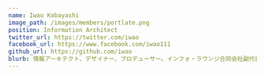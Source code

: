 ```yaml
---
name: Iwao Kobayashi
image_path: /images/members/portlate.png
position: Information Architect
twitter_url: https://twitter.com/iwao
facebook_url: https://www.facebook.com/iwao111
github_url: https://github.com/iwao
blurb: 情報アーキテクト、デザイナー、プロデューサー。インフォ・ラウンジ合同会社副代表、特定非営利活動法人リンクト・オープン・データ・イニシアティブ副理事長 Code for YOKOKOHAMA 共同代表。
---
```



